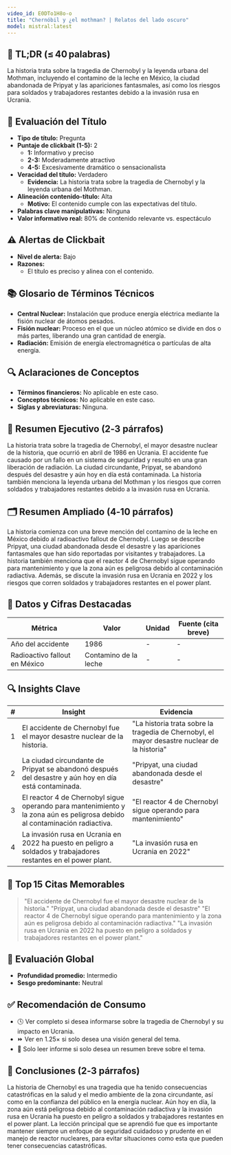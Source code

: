 ```yaml
---
video_id: E0DTo1H8o-o
title: "Chernóbil y ¿el mothman? | Relatos del lado oscuro"
model: mistral:latest
---
```


## 📌 TL;DR (≤ 40 palabras)
   La historia trata sobre la tragedia de Chernobyl y la leyenda urbana del Mothman, incluyendo el contamino de la leche en México, la ciudad abandonada de Pripyat y las apariciones fantasmales, así como los riesgos para soldados y trabajadores restantes debido a la invasión rusa en Ucrania.

## 🎯 Evaluación del Título
- **Tipo de título:** Pregunta
- **Puntaje de clickbait (1-5):** 2
  - **1:** Informativo y preciso
  - **2-3:** Moderadamente atractivo
  - **4-5:** Excesivamente dramático o sensacionalista
- **Veracidad del título:** Verdadero
  - **Evidencia:** La historia trata sobre la tragedia de Chernobyl y la leyenda urbana del Mothman.
- **Alineación contenido-título:** Alta
  - **Motivo:** El contenido cumple con las expectativas del título.
- **Palabras clave manipulativas:** Ninguna
- **Valor informativo real:** 80% de contenido relevante vs. espectáculo

## ⚠️ Alertas de Clickbait
- **Nivel de alerta:** Bajo
- **Razones:**
  - El título es preciso y alinea con el contenido.

## 📚 Glosario de Términos Técnicos
- **Central Nuclear:** Instalación que produce energía eléctrica mediante la fisión nuclear de átomos pesados.
- **Fisión nuclear:** Proceso en el que un núcleo atómico se divide en dos o más partes, liberando una gran cantidad de energía.
- **Radiación:** Emisión de energía electromagnética o partículas de alta energía.

## 🔍 Aclaraciones de Conceptos
- **Términos financieros:** No aplicable en este caso.
- **Conceptos técnicos:** No aplicable en este caso.
- **Siglas y abreviaturas:** Ninguna.

## 📰 Resumen Ejecutivo (2‑3 párrafos)
La historia trata sobre la tragedia de Chernobyl, el mayor desastre nuclear de la historia, que ocurrió en abril de 1986 en Ucrania. El accidente fue causado por un fallo en un sistema de seguridad y resultó en una gran liberación de radiación. La ciudad circundante, Pripyat, se abandonó después del desastre y aún hoy en día está contaminada. La historia también menciona la leyenda urbana del Mothman y los riesgos que corren soldados y trabajadores restantes debido a la invasión rusa en Ucrania.

## 🗂️ Resumen Ampliado (4‑10 párrafos)
La historia comienza con una breve mención del contamino de la leche en México debido al radioactivo fallout de Chernobyl. Luego se describe Pripyat, una ciudad abandonada desde el desastre y las apariciones fantasmales que han sido reportadas por visitantes y trabajadores. La historia también menciona que el reactor 4 de Chernobyl sigue operando para mantenimiento y que la zona aún es peligrosa debido al contaminación radiactiva. Además, se discute la invasión rusa en Ucrania en 2022 y los riesgos que corren soldados y trabajadores restantes en el power plant.

## 🔢 Datos y Cifras Destacadas
| Métrica | Valor | Unidad | Fuente (cita breve) |
|---------|-------|--------|---------------------|
| Año del accidente | 1986 | - | - |
| Radioactivo fallout en México | Contamino de la leche | - | - |

## 🔍 Insights Clave
| # | Insight | Evidencia |
|---|---------|-----------|
| 1 | El accidente de Chernobyl fue el mayor desastre nuclear de la historia. | "La historia trata sobre la tragedia de Chernobyl, el mayor desastre nuclear de la historia" |
| 2 | La ciudad circundante de Pripyat se abandonó después del desastre y aún hoy en día está contaminada. | "Pripyat, una ciudad abandonada desde el desastre" |
| 3 | El reactor 4 de Chernobyl sigue operando para mantenimiento y la zona aún es peligrosa debido al contaminación radiactiva. | "El reactor 4 de Chernobyl sigue operando para mantenimiento" |
| 4 | La invasión rusa en Ucrania en 2022 ha puesto en peligro a soldados y trabajadores restantes en el power plant. | "La invasión rusa en Ucrania en 2022" |

## 💬 Top 15 Citas Memorables
> "El accidente de Chernobyl fue el mayor desastre nuclear de la historia."
> "Pripyat, una ciudad abandonada desde el desastre"
> "El reactor 4 de Chernobyl sigue operando para mantenimiento y la zona aún es peligrosa debido al contaminación radiactiva."
> "La invasión rusa en Ucrania en 2022 ha puesto en peligro a soldados y trabajadores restantes en el power plant."

## 🧮 Evaluación Global
- **Profundidad promedio:** Intermedio
- **Sesgo predominante:** Neutral

## ✅ Recomendación de Consumo
- 🕓 Ver completo si desea informarse sobre la tragedia de Chernobyl y su impacto en Ucrania.
- ⏩ Ver en 1.25× si solo desea una visión general del tema.
- 📄 Solo leer informe si solo desea un resumen breve sobre el tema.

## 🏁 Conclusiones (2‑3 párrafos)
La historia de Chernobyl es una tragedia que ha tenido consecuencias catastróficas en la salud y el medio ambiente de la zona circundante, así como en la confianza del público en la energía nuclear. Aún hoy en día, la zona aún está peligrosa debido al contaminación radiactiva y la invasión rusa en Ucrania ha puesto en peligro a soldados y trabajadores restantes en el power plant. La lección principal que se aprendió fue que es importante mantener siempre un enfoque de seguridad cuidadoso y prudente en el manejo de reactor nucleares, para evitar situaciones como esta que pueden tener consecuencias catastróficas.
